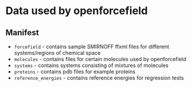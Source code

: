 # Data used by openforcefield

## Manifest
- `forcefield` - contains sample SMIRNOFF ffxml files for different systems/regions of chemical space
- `molecules` - contains files for certain molecules used by openforcefield
- `systems` - contains systems consisting of mixtures of molecules
- `proteins` - contains pdb files for example proteins 
- `reference_energies` - contains reference energies for regression tests
